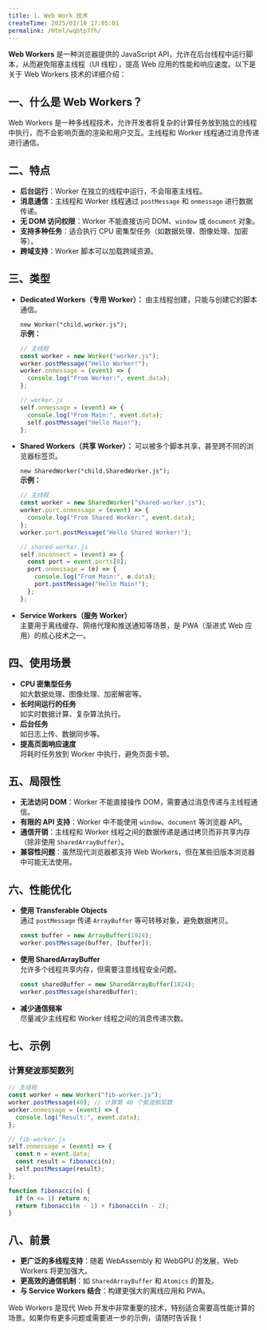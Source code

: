```yaml
---
title: 1. Web Work 技术
createTime: 2025/03/10 17:05:01
permalink: /Html/wqbtp7fh/
---
```


**Web Workers** 是一种浏览器提供的 JavaScript API，允许在后台线程中运行脚本，从而避免阻塞主线程（UI 线程），提高 Web 应用的性能和响应速度。以下是关于 Web Workers 技术的详细介绍：

## 一、什么是 Web Workers？

Web Workers 是一种多线程技术，允许开发者将复杂的计算任务放到独立的线程中执行，而不会影响页面的渲染和用户交互。主线程和 Worker 线程通过消息传递进行通信。

## 二、特点

- **后台运行**：Worker 在独立的线程中运行，不会阻塞主线程。
- **消息通信**：主线程和 Worker 线程通过 `postMessage` 和 `onmessage` 进行数据传递。
- **无 DOM 访问权限**：Worker 不能直接访问 DOM、`window` 或 `document` 对象。
- **支持多种任务**：适合执行 CPU 密集型任务（如数据处理、图像处理、加密等）。
- **跨域支持**：Worker 脚本可以加载跨域资源。

## 三、类型

- **Dedicated Workers（专用 Worker）：** 由主线程创建，只能与创建它的脚本通信。

  `new Worker("child.worker.js");`  
  **示例：**

  ```javascript {2}
  // 主线程
  const worker = new Worker("worker.js");
  worker.postMessage("Hello Worker!");
  worker.onmessage = (event) => {
    console.log("From Worker:", event.data);
  };

  // worker.js
  self.onmessage = (event) => {
    console.log("From Main:", event.data);
    self.postMessage("Hello Main!");
  };
  ```

- **Shared Workers（共享 Worker）：** 可以被多个脚本共享，甚至跨不同的浏览器标签页。

  `new SharedWorker("child.SharedWorker.js");`  
  **示例：**

  ```javascript {2}
  // 主线程
  const worker = new SharedWorker("shared-worker.js");
  worker.port.onmessage = (event) => {
    console.log("From Shared Worker:", event.data);
  };
  worker.port.postMessage("Hello Shared Worker!");

  // shared-worker.js
  self.onconnect = (event) => {
    const port = event.ports[0];
    port.onmessage = (e) => {
      console.log("From Main:", e.data);
      port.postMessage("Hello Main!");
    };
  };
  ```

- **Service Workers（服务 Worker）**  
  主要用于离线缓存、网络代理和推送通知等场景，是 PWA（渐进式 Web 应用）的核心技术之一。

## 四、使用场景

- **CPU 密集型任务**  
  如大数据处理、图像处理、加密解密等。
- **长时间运行的任务**  
  如实时数据计算、复杂算法执行。
- **后台任务**  
  如日志上传、数据同步等。
- **提高页面响应速度**  
  将耗时任务放到 Worker 中执行，避免页面卡顿。

## 五、局限性

- **无法访问 DOM**：Worker 不能直接操作 DOM，需要通过消息传递与主线程通信。
- **有限的 API 支持**：Worker 中不能使用 `window`、`document` 等浏览器 API。
- **通信开销**：主线程和 Worker 线程之间的数据传递是通过拷贝而非共享内存（除非使用 `SharedArrayBuffer`）。
- **兼容性问题**：虽然现代浏览器都支持 Web Workers，但在某些旧版本浏览器中可能无法使用。

## 六、性能优化

- **使用 Transferable Objects**  
  通过 `postMessage` 传递 `ArrayBuffer` 等可转移对象，避免数据拷贝。

  ```javascript
  const buffer = new ArrayBuffer(1024);
  worker.postMessage(buffer, [buffer]);
  ```

- **使用 SharedArrayBuffer**  
  允许多个线程共享内存，但需要注意线程安全问题。

  ```javascript
  const sharedBuffer = new SharedArrayBuffer(1024);
  worker.postMessage(sharedBuffer);
  ```

- **减少通信频率**  
  尽量减少主线程和 Worker 线程之间的消息传递次数。

## 七、示例

### 计算斐波那契数列

```javascript
// 主线程
const worker = new Worker("fib-worker.js");
worker.postMessage(40); // 计算第 40 个斐波那契数
worker.onmessage = (event) => {
  console.log("Result:", event.data);
};

// fib-worker.js
self.onmessage = (event) => {
  const n = event.data;
  const result = fibonacci(n);
  self.postMessage(result);
};

function fibonacci(n) {
  if (n <= 1) return n;
  return fibonacci(n - 1) + fibonacci(n - 2);
}
```

## 八、前景

- **更广泛的多线程支持**：随着 WebAssembly 和 WebGPU 的发展，Web Workers 将更加强大。
- **更高效的通信机制**：如 `SharedArrayBuffer` 和 `Atomics` 的普及。
- **与 Service Workers 结合**：构建更强大的离线应用和 PWA。

Web Workers 是现代 Web 开发中非常重要的技术，特别适合需要高性能计算的场景。如果你有更多问题或需要进一步的示例，请随时告诉我！
